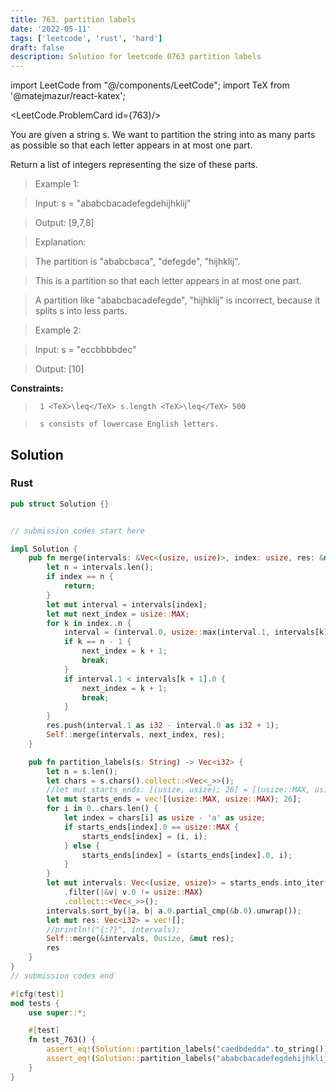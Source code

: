 ```yaml
---
title: 763. partition labels
date: '2022-05-11'
tags: ['leetcode', 'rust', 'hard']
draft: false
description: Solution for leetcode 0763 partition labels
---
```

import LeetCode from "@/components/LeetCode";
import TeX from '@matejmazur/react-katex';

<LeetCode.ProblemCard id={763}/>
 

  You are given a string s. We want to partition the string into as many parts as possible so that each letter appears in at most one part.

  Return a list of integers representing the size of these parts.

   

 >   Example 1:

  

 >   Input: s <TeX>=</TeX> "ababcbacadefegdehijhklij"

 >   Output: [9,7,8]

 >   Explanation:

 >   The partition is "ababcbaca", "defegde", "hijhklij".

 >   This is a partition so that each letter appears in at most one part.

 >   A partition like "ababcbacadefegde", "hijhklij" is incorrect, because it splits s into less parts.

  

 >   Example 2:

  

 >   Input: s <TeX>=</TeX> "eccbbbbdec"

 >   Output: [10]

  

   

  **Constraints:**

  

 >   	1 <TeX>\leq</TeX> s.length <TeX>\leq</TeX> 500

 >   	s consists of lowercase English letters.


## Solution
### Rust
```rust
pub struct Solution {}


// submission codes start here

impl Solution {
    pub fn merge(intervals: &Vec<(usize, usize)>, index: usize, res: &mut Vec<i32>) {
        let n = intervals.len();
        if index == n {
            return;
        }
        let mut interval = intervals[index];
        let mut next_index = usize::MAX;
        for k in index..n {
            interval = (interval.0, usize::max(interval.1, intervals[k].1));
            if k == n - 1 {
                next_index = k + 1;
                break;
            } 
            if interval.1 < intervals[k + 1].0 {
                next_index = k + 1;
                break;
            }                
        }
        res.push(interval.1 as i32 - interval.0 as i32 + 1);
        Self::merge(intervals, next_index, res);
    }

    pub fn partition_labels(s: String) -> Vec<i32> {
        let n = s.len();
        let chars = s.chars().collect::<Vec<_>>();
        //let mut starts_ends: [(usize, usize); 26] = [(usize::MAX, usize::MAX); 26];
        let mut starts_ends = vec![(usize::MAX, usize::MAX); 26];
        for i in 0..chars.len() {
            let index = chars[i] as usize - 'a' as usize;
            if starts_ends[index].0 == usize::MAX {
                starts_ends[index] = (i, i);
            } else {
                starts_ends[index] = (starts_ends[index].0, i);
            }
        }
        let mut intervals: Vec<(usize, usize)> = starts_ends.into_iter()
            .filter(|&v| v.0 != usize::MAX)
            .collect::<Vec<_>>();
        intervals.sort_by(|a, b| a.0.partial_cmp(&b.0).unwrap());
        let mut res: Vec<i32> = vec![];
        //println!("{:?}", intervals);
        Self::merge(&intervals, 0usize, &mut res); 
        res
    }
}
// submission codes end

#[cfg(test)]
mod tests {
    use super::*;

    #[test]
    fn test_763() {
        assert_eq!(Solution::partition_labels("caedbdedda".to_string()), vec![1, 9]);
        assert_eq!(Solution::partition_labels("ababcbacadefegdehijhklij".to_string()), vec![9,7,8]);
    }
}

```
